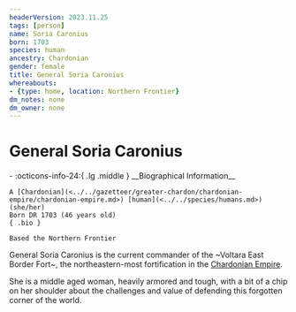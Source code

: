 ```yaml
---
headerVersion: 2023.11.25
tags: [person]
name: Soria Caronius
born: 1703
species: human
ancestry: Chardonian
gender: female
title: General Soria Caronius
whereabouts:
- {type: home, location: Northern Frontier}
dm_notes: none
dm_owner: none
---
```

# General Soria Caronius
<div class="grid cards ext-narrow-margin ext-one-column" markdown>
- :octicons-info-24:{ .lg .middle } __Biographical Information__

    A [Chardonian](<../../gazetteer/greater-chardon/chardonian-empire/chardonian-empire.md>) [human](<../../species/humans.md>) (she/her)  
    Born DR 1703 (46 years old)  
    { .bio }

    Based the Northern Frontier
</div>


General Soria Caronius is the current commander of the ~Voltara East Border Fort~, the northeastern-most fortification in the [Chardonian Empire](<../../gazetteer/greater-chardon/chardonian-empire/chardonian-empire.md>). 

She is a middle aged woman, heavily armored and tough, with a bit of a chip on her shoulder about the challenges and value of defending this forgotten corner of the world. 

